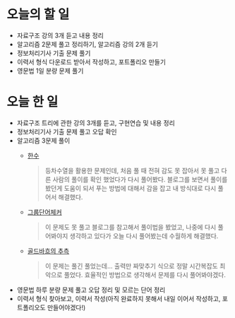 # 오늘의 할 일
* 자료구조 강의 3개 듣고 내용 정리
* 알고리즘 2문제 풀고 정리하기, 알고리즘 강의 2개 듣기
* 정보처리기사 기출 문제 풀기
* 이력서 형식 다운로드 받아서 작성하고, 포트폴리오 만들기
* 영문법 1일 분량 문제 풀기

# 오늘 한 일
* 자료구조 트리에 관한 강의 3개를 듣고, 구현연습 및 내용 정리
* 정보처리기사 기출 문제 풀고 오답 확인
* 알고리즘 3문제 풀이
    * [한수](https://www.acmicpc.net/problem/1065)
        > 등차수열을 활용한 문제인데, 처음 풀 때 전혀 감도 못 잡아서 못 풀고 다른 사람의 풀이를 확인 했었다가
        다시 풀어봤다. 블로그를 보면서 풀이를 봤던게 도움이 되서 푸는 방법에 대해서 감을 잡고 내 방식대로 다시 풀어서 해결했다.
                                                     
    * [그룹단어체커](https://www.acmicpc.net/problem/1316)
        > 이 문제도 못 풀고 블로그를 참고해서 풀이법을 봤었고, 나중에 다시 풀어봐야지 생각하고 있다가 오늘 다시 풀어봤는데
        수월하게 해결했다.
                                                         
    * [골드바흐의 추측](https://www.acmicpc.net/problem/9020)
        > 이 문제는 풀긴 풀었는데... 출력만 짜맞추기 식으로 정말 시간복잡도 최악으로 풀었다. 효율적인 방법으로
        생각해서 문제를 다시 풀어봐야겠다.
* 영문법 하루 분량 문제 풀고 오답 정리 및 모르는 단어 정리
* 이력서 형식 찾아보고, 이력서 작성(아직 완료하지 못해서 내일 이어서 작성하고, 포트폴리오도 만들어야겠다!)